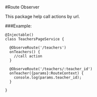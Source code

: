 #Route Observer

This package help call actions by url.

###Example:

```
@Injectable()
class TeachersPageService {

  @ObserveRoute('/teachers')
  onTeachers() {
    //call action
  }
  
  @ObserveRoute('/teachers/:teacher_id')
  onTeacher({params}:RouteContext) {
    console.log(params.teacher_id);
  }

}
```
